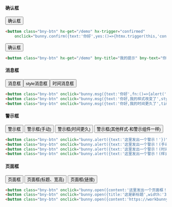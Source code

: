 #### 确认框

<button class="bny-btn" hx-get="/demo" hx-trigger="confirmed"
    onclick="bunny.confirm({text:'你好',yes:()=>{htmx.trigger(this,'confirmed')}})">确认框</button>

```html
<button class="bny-btn" hx-get="/demo" hx-trigger="confirmed"
    onclick="bunny.confirm({text:'你好',yes:()=>{htmx.trigger(this,'confirmed')}})">确认框</button>
```

<button class="bny-btn" hx-get="/demo" bny-title="我的提示" bny-text="你好，兔子！" hx-ext="bny-confirm">确认框</button>

```html
<button class="bny-btn" hx-get="/demo" bny-title="我的提示" bny-text="你好，兔子！" hx-ext="bny-confirm">确认框</button>
```

#### 消息框

<button class="bny-btn" onclick="bunny.msg({text:'你好',fn:(e)=>{alert('回调了')}})">消息框</button><button class="bny-btn"
    onclick="bunny.msg({text:'你好,我的样式改变了',style:'bg-success'})">style消息框</button><button class="bny-btn"
    onclick="bunny.msg({text:'你好,我的时间更久了',time:5000})">时间消息框</button>

```html
<button class="bny-btn" onclick="bunny.msg({text:'你好',fn:()=>{alert('回调了')}})">消息框</button>
<button class="bny-btn" onclick="bunny.msg({text:'你好,我的样式改变了',style:'bg-success'})">style消息框</button>
<button class="bny-btn" onclick="bunny.msg({text:'你好,我的时间更久了',time:5000})">时间消息框</button>
```

#### 警示框

<button class="bny-btn" onclick="bunny.alert({text:'这里发出一个警示！'})">警示框</button>
<button class="bny-btn" onclick="bunny.alert({text:'这里发出一个警示！(手动取消)',del:true})">警示框(手动)</button>
<button class="bny-btn" onclick="bunny.alert({text:'这里发出一个警示！(时间更久)',time:5000})">警示框(时间更久)</button>
<button class="bny-btn" onclick="bunny.alert({text:'这里发出一个警示！(样式)',style:'alert-success'})">警示框(其他样式-和警示组件一样)</button>

```html
<button class="bny-btn" onclick="bunny.alert({text:'这里发出一个警示！'})">警示框</button>
<button class="bny-btn" onclick="bunny.alert({text:'这里发出一个警示！(手动取消)',del:true})">警示框(手动)</button>
<button class="bny-btn" onclick="bunny.alert({text:'这里发出一个警示！(时间更久)',time:5000})">警示框(时间更久)</button>
<button class="bny-btn" onclick="bunny.alert({text:'这里发出一个警示！(样式)',style:'alert-success'})">警示框(其他样式-和警示组件一样)</button>
```

#### 页面框

<button class="bny-btn" onclick="bunny.open({content:'这里发出一个页面框！'})">页面框</button>
<button class="bny-btn" onclick="bunny.open({title:'这是新标题',width:'300px',height:'300px',content:'这里发出一个页面框！'})">页面框(标题、宽高)</button>
<button class="bny-btn" onclick="bunny.open({content:'https://workbunny.github.io/bunny-ui/'})">页面框(链接)</button>

```html
<button class="bny-btn" onclick="bunny.open({content:'这里发出一个页面框！'})">页面框</button>
<button class="bny-btn" onclick="bunny.open({title:'这是新标题',width:'300px',height:'300px',content:'这里发出一个页面框！'})">页面框(标题、宽高)</button>
<button class="bny-btn" onclick="bunny.open({content:'https://workbunny.github.io/bunny-ui/'})">页面框(链接)</button>
```